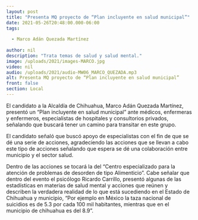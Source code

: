 ```yaml
---
layout: post
title: "Presenta MQ proyecto de “Plan incluyente en salud municipal”"
date: 2021-05-26T20:48:00.000-06:00
tags:
  
  - Marco Adán Quezada Martínez
  
author: nil
description: "Trata temas de salud y salud mental."
image: /uploads/2021/images-MARCO.jpg
video: nil
audio: /uploads/2021/audio-MW06_MARCO_QUEZADA.mp3
alt: Presenta MQ proyecto de “Plan incluyente en salud municipal”
front: false
section: Local
---
```


El candidato a la Alcaldía de Chihuahua, Marco Adán Quezada Martínez, presentó un “Plan incluyente en salud municipal” ante médicos, enfermeras y enfermeros, especialistas de hospitales y consultorios privados, señalando que buscará tener un camino para transitar en este grupo.

El candidato señaló que buscó apoyo de especialistas con el fin de que se dé una serie de acciones, agradeciendo las acciones que se llevan a cabo este tipo de acciones señalando que espera se dé una colaboración entre municipio y el sector salud.

Dentro de las acciones se tocará la del “Centro especializado para la atención de problemas de desorden de tipo Alimenticio”. Cabe señalar que dentro del evento el psicólogo Ricardo Carrillo, presentó algunas de las estadísticas en materias de salud mental y acciones que reúnen y describen la verdadera realidad de lo que está sucediendo en el Estado de Chihuahua y municipio, “Por ejemplo en México la taza nacional de suicidios es de 5.3 por  cada 100 mil habitantes, mientras que en el municipio de chihuahua es del 8.9”. 

